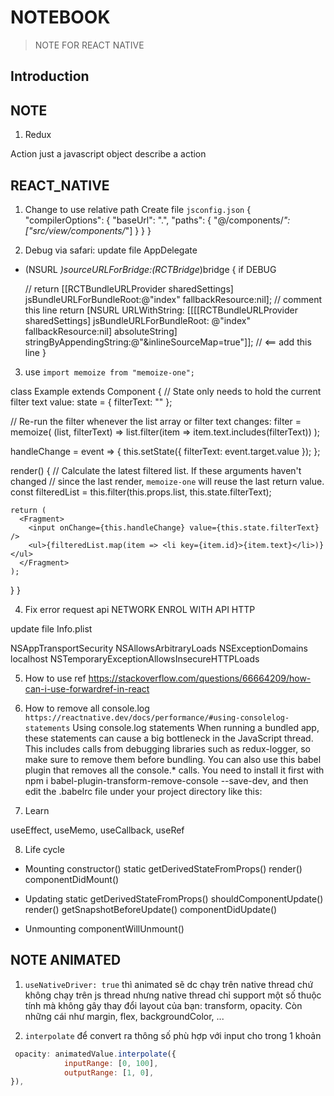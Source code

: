 # NOTEBOOK

> NOTE FOR REACT NATIVE

## Introduction

## NOTE
1. Redux 

Action just a javascript object describe a action


## REACT_NATIVE

1. Change to use relative path
Create file `jsconfig.json`
{
  "compilerOptions": {
    "baseUrl": ".",
    "paths": {
      "@/components/*": ["src/view/components/*"]
    }
  }
}

2. Debug via safari: update file AppDelegate

- (NSURL *)sourceURLForBridge:(RCTBridge*)bridge
{
if DEBUG

  // return [[RCTBundleURLProvider sharedSettings] jsBundleURLForBundleRoot:@"index" fallbackResource:nil];    // comment this line
  return [NSURL URLWithString: [[[[RCTBundleURLProvider sharedSettings] jsBundleURLForBundleRoot: @"index" fallbackResource:nil] absoluteString] stringByAppendingString:@"&inlineSourceMap=true"]];   // <== add this line
}

3. use `import memoize from "memoize-one";`

class Example extends Component {
  // State only needs to hold the current filter text value:
  state = { filterText: "" };

  // Re-run the filter whenever the list array or filter text changes:
  filter = memoize(
    (list, filterText) => list.filter(item => item.text.includes(filterText))
  );

  handleChange = event => {
    this.setState({ filterText: event.target.value });
  };

  render() {
    // Calculate the latest filtered list. If these arguments haven't changed
    // since the last render, `memoize-one` will reuse the last return value.
    const filteredList = this.filter(this.props.list, this.state.filterText);

    return (
      <Fragment>
        <input onChange={this.handleChange} value={this.state.filterText} />
        <ul>{filteredList.map(item => <li key={item.id}>{item.text}</li>)}</ul>
      </Fragment>
    );
  }
}

4. Fix error request api NETWORK ENROL WITH API HTTP

update file Info.plist

<key>NSAppTransportSecurity</key>
<dict>
    <key>NSAllowsArbitraryLoads</key>
    <true/>
    <key>NSExceptionDomains</key>
    <dict>
        <key>localhost</key>
        <dict>
            <key>NSTemporaryExceptionAllowsInsecureHTTPLoads</key>
            <true/>
        </dict>
    </dict>
</dict>

5. How to use ref
https://stackoverflow.com/questions/66664209/how-can-i-use-forwardref-in-react

6. How to remove all console.log `https://reactnative.dev/docs/performance/#using-consolelog-statements`
Using console.log statements
When running a bundled app, these statements can cause a big bottleneck in the JavaScript thread. This includes calls from debugging libraries such as redux-logger, so make sure to remove them before bundling. You can also use this babel plugin that removes all the console.* calls. You need to install it first with npm i babel-plugin-transform-remove-console --save-dev, and then edit the .babelrc file under your project directory like this:

7. Learn

useEffect, useMemo, useCallback, useRef


8. Life cycle 
- Mounting
constructor()
static getDerivedStateFromProps()
render()
componentDidMount()

- Updating
static getDerivedStateFromProps()
shouldComponentUpdate()
render()
getSnapshotBeforeUpdate()
componentDidUpdate()

- Unmounting
componentWillUnmount()


## NOTE ANIMATED

1. `useNativeDriver: true`
  thì animated sẽ dc chạy trên native thread chứ không chạy trên js thread nhưng native thread chỉ support một số thuộc tính mà không gây thay đổi layout của bạn: transform, opacity. Còn những cái như margin, flex, backgroundColor, ...

2. `interpolate` để convert ra thông số phù hợp với input cho trong 1 khoản
```javascript
 opacity: animatedValue.interpolate({
            inputRange: [0, 100],
            outputRange: [1, 0],
}),
```

